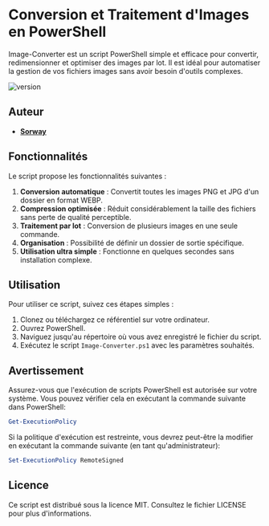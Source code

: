 # Conversion et Traitement d'Images en PowerShell

Image-Converter est un script PowerShell simple et efficace pour convertir, redimensionner et optimiser des images par lot. Il est idéal pour automatiser la gestion de vos fichiers images sans avoir besoin d'outils complexes.

<p>
    <img src="https://img.shields.io/badge/Powershell-2CA5E0?style=for-the-badge&logo=powershell&logoColor=white" alt="version">
</p>

## Auteur
* [**Sorway**](https://github.com/Sorway)

## Fonctionnalités

Le script propose les fonctionnalités suivantes :

1. **Conversion automatique** : Convertit toutes les images PNG et JPG d'un dossier en format WEBP.
2. **Compression optimisée** : Réduit considérablement la taille des fichiers sans perte de qualité perceptible.
3. **Traitement par lot** : Conversion de plusieurs images en une seule commande.
4. **Organisation** : Possibilité de définir un dossier de sortie spécifique.
5. **Utilisation ultra simple** : Fonctionne en quelques secondes sans installation complexe.

## Utilisation

Pour utiliser ce script, suivez ces étapes simples :

1. Clonez ou téléchargez ce référentiel sur votre ordinateur.
2. Ouvrez PowerShell.
3. Naviguez jusqu'au répertoire où vous avez enregistré le fichier du script.
4. Exécutez le script `Image-Converter.ps1` avec les paramètres souhaités.

## Avertissement

Assurez-vous que l'exécution de scripts PowerShell est autorisée sur votre système. Vous pouvez vérifier cela en exécutant la commande suivante dans PowerShell:

```powershell
Get-ExecutionPolicy
```

Si la politique d'exécution est restreinte, vous devrez peut-être la modifier en exécutant la commande suivante (en tant qu'administrateur):

```powershell
Set-ExecutionPolicy RemoteSigned
```

## Licence
Ce script est distribué sous la licence MIT. Consultez le fichier LICENSE pour plus d'informations.
